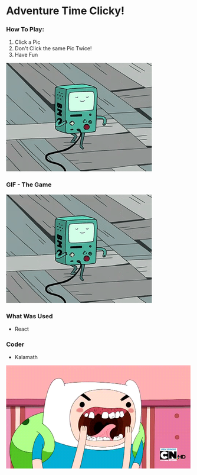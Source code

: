 
# Adventure Time Clicky!

### How To Play:

1. Click a Pic
2. Don't Click the same Pic Twice!
3. Have Fun 

![BMO](https://github.com/Kalamath/adventuretime/blob/master/src/BMO.gif)

### GIF - The Game

![BMO](https://github.com/Kalamath/adventuretime/blob/master/src/BMO.gif)

### What Was Used

* React

### Coder

* Kalamath

![crazyGuys](https://github.com/Kalamath/adventuretime/blob/master/src/crazyGuys.gif)
